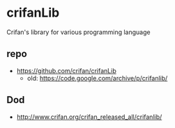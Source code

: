 # crifanLib

Crifan's library for various programming language

## repo

* https://github.com/crifan/crifanLib
  * old: https://code.google.com/archive/p/crifanlib/

## Dod

* http://www.crifan.org/crifan_released_all/crifanlib/

